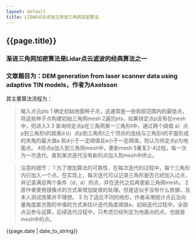 ```yaml
---
layout: default
title: LIDAR点云滤波之渐进三角网加密算法
---
```


<h2>{{page.title}}</h2>

<h3>渐进三角网加密算法是Lidar点云滤波的经典算法之一</h3>
<h3>文章题目为：DEM generation from laser scanner data using adaptive TIN models，作者为Axelsson</h3>

其主要算法流程为：
>输入点云pts
1 确定初始地面种子点，这通常是一些局部范围内的最低点，将这些种子点构建初始三角网mesh
2遍历pts，如果待定点p没有在mesh中，则进入3
3 查询待定点p在三角网某一三角形t中，通过两个阈值
a）点p到三角形t的距离d
b）点p到三角形t三个顶点的连线与三角形t的平面形成的夹角的最大值a
若d小于一定阈值且a小于一定阈值，则认为待定点p为地面点。
4将点p加入到三角网mesh中，更新mesh
5重复2-4过程，每一次为一次迭代，直到某次迭代没有新的点加入到mesh中终止。

>注意的细节：
1 为了增加算法的可靠性，在每次迭代的过程中，每个三角形内只加入一个点。在实现上，每次迭代可以记录三角形是否已经加入过点，并记录满足两个条件（d，a）的点，并在迭代之后再更新三角网mesh。
2 原作者使用镜像点的方式来增加陡坡的处理。但是这似乎没有什么依据，且本人测试效果并不理想。
3 为了适应不同的地形，作者采用统计点云法向量角度直方图的中值的方式来估计迭代角度阈值a，初始迭代过程中，全部点云参与运算，后续迭代过程中，只考虑已经判定为地面点的点，也就是mesh中的点。


<p>{{page.date | date_to_string}}</p>




